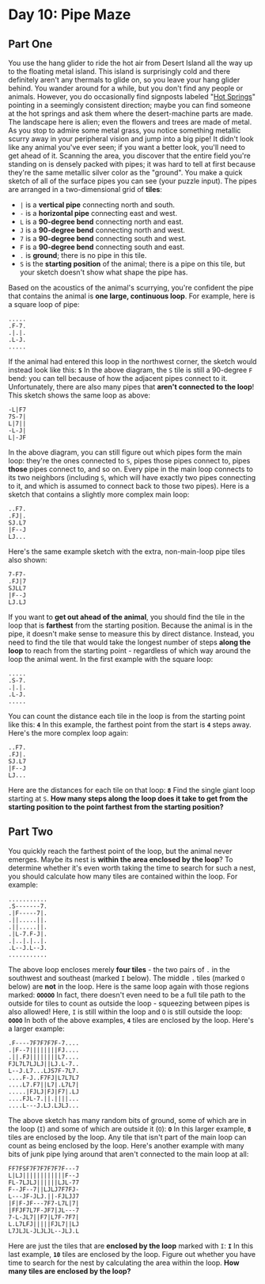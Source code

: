# Day 10: Pipe Maze

## Part One

You use the hang glider to ride the hot air from Desert Island all the way up to the floating metal island.
This island is surprisingly cold and there definitely aren't any thermals to glide on, so you leave your hang glider behind.
You wander around for a while, but you don't find any people or animals.
However, you do occasionally find signposts labeled "[Hot Springs](https://en.wikipedia.org/wiki/Hot_spring)" pointing in a seemingly consistent direction;
maybe you can find someone at the hot springs and ask them where the desert-machine parts are made.
The landscape here is alien; even the flowers and trees are made of metal.
As you stop to admire some metal grass, you notice something metallic scurry away in your peripheral vision and jump into a big pipe!
It didn't look like any animal you've ever seen; if you want a better look, you'll need to get ahead of it.
Scanning the area, you discover that the entire field you're standing on is densely packed with pipes; it was hard to tell at first because they're the same metallic silver color as the "ground".
You make a quick sketch of all of the surface pipes you can see (your puzzle input).
The pipes are arranged in a two-dimensional grid of **tiles**:

- `|` is a **vertical pipe** connecting north and south.
- `-` is a **horizontal pipe** connecting east and west.
- `L` is a **90-degree bend** connecting north and east.
- `J` is a **90-degree bend** connecting north and west.
- `7` is a **90-degree bend** connecting south and west.
- `F` is a **90-degree bend** connecting south and east.
- `.` is **ground**; there is no pipe in this tile.
- `S` is the **starting position** of the animal; there is a pipe on this tile, but your sketch doesn't show what shape the pipe has.

Based on the acoustics of the animal's scurrying, you're confident the pipe that contains the animal is **one large, continuous loop**.
For example, here is a square loop of pipe:

```
.....
.F-7.
.|.|.
.L-J.
.....
```

If the animal had entered this loop in the northwest corner, the sketch would instead look like this: **`S`**
In the above diagram, the `S` tile is still a 90-degree `F` bend: you can tell because of how the adjacent pipes connect to it.
Unfortunately, there are also many pipes that **aren't connected to the loop**! This sketch shows the same loop as above:

```
-L|F7
7S-7|
L|7||
-L-J|
L|-JF
```

In the above diagram, you can still figure out which pipes form the main loop: they're the ones connected to `S`, pipes those pipes connect to, pipes **those** pipes connect to, and so on.
Every pipe in the main loop connects to its two neighbors (including `S`, which will have exactly two pipes connecting to it, and which is assumed to connect back to those two pipes).
Here is a sketch that contains a slightly more complex main loop:

```
..F7.
.FJ|.
SJ.L7
|F--J
LJ...
```

Here's the same example sketch with the extra, non-main-loop pipe tiles also shown:

```
7-F7-
.FJ|7
SJLL7
|F--J
LJ.LJ
```

If you want to **get out ahead of the animal**, you should find the tile in the loop that is **farthest** from the starting position.
Because the animal is in the pipe, it doesn't make sense to measure this by direct distance.
Instead, you need to find the tile that would take the longest number of steps **along the loop** to reach from the starting point - regardless of which way around the loop the animal went.
In the first example with the square loop:

```
.....
.S-7.
.|.|.
.L-J.
.....
```

You can count the distance each tile in the loop is from the starting point like this: **`4`**
In this example, the farthest point from the start is **`4`** steps away.
Here's the more complex loop again:

```
..F7.
.FJ|.
SJ.L7
|F--J
LJ...
```

Here are the distances for each tile on that loop: **`8`**
Find the single giant loop starting at `S`.
**How many steps along the loop does it take to get from the starting position to the point farthest from the starting position?**

## Part Two

You quickly reach the farthest point of the loop, but the animal never emerges.
Maybe its nest is **within the area enclosed by the loop**?
To determine whether it's even worth taking the time to search for such a nest, you should calculate how many tiles are contained within the loop.
For example:

```
...........
.S-------7.
.|F-----7|.
.||.....||.
.||.....||.
.|L-7.F-J|.
.|..|.|..|.
.L--J.L--J.
...........
```

The above loop encloses merely **four tiles** - the two pairs of `.` in the southwest and southeast (marked `I` below).
The middle `.` tiles (marked `O` below) are **not** in the loop.
Here is the same loop again with those regions marked: **`OOOOO`**
In fact, there doesn't even need to be a full tile path to the outside for tiles to count as outside the loop - squeezing between pipes is also allowed!
Here, `I` is still within the loop and `O` is still outside the loop: **`OOOO`**
In both of the above examples, **`4`** tiles are enclosed by the loop.
Here's a larger example:

```
.F----7F7F7F7F-7....
.|F--7||||||||FJ....
.||.FJ||||||||L7....
FJL7L7LJLJ||LJ.L-7..
L--J.L7...LJS7F-7L7.
....F-J..F7FJ|L7L7L7
....L7.F7||L7|.L7L7|
.....|FJLJ|FJ|F7|.LJ
....FJL-7.||.||||...
....L---J.LJ.LJLJ...
```

The above sketch has many random bits of ground, some of which are in the loop (`I`) and some of which are outside it (`O`): **`O`**
In this larger example, **`8`** tiles are enclosed by the loop.
Any tile that isn't part of the main loop can count as being enclosed by the loop.
Here's another example with many bits of junk pipe lying around that aren't connected to the main loop at all:

```
FF7FSF7F7F7F7F7F---7
L|LJ||||||||||||F--J
FL-7LJLJ||||||LJL-77
F--JF--7||LJLJ7F7FJ-
L---JF-JLJ.||-FJLJJ7
|F|F-JF---7F7-L7L|7|
|FFJF7L7F-JF7|JL---7
7-L-JL7||F7|L7F-7F7|
L.L7LFJ|||||FJL7||LJ
L7JLJL-JLJLJL--JLJ.L
```

Here are just the tiles that are **enclosed by the loop** marked with `I`: **`I`**
In this last example, **`10`** tiles are enclosed by the loop.
Figure out whether you have time to search for the nest by calculating the area within the loop.
**How many tiles are enclosed by the loop?**


